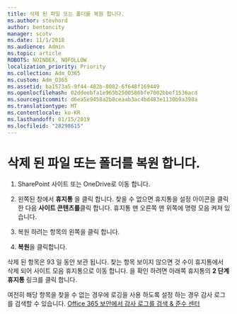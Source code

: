 ```yaml
---
title: 삭제 된 파일 또는 폴더를 복원 합니다.
ms.author: stevhord
author: bentoncity
manager: scotv
ms.date: 11/1/2018
ms.audience: Admin
ms.topic: article
ROBOTS: NOINDEX, NOFOLLOW
localization_priority: Priority
ms.collection: Adm_O365
ms.custom: Adm_O365
ms.assetid: ba1573a5-9f44-482b-8082-6f648f169449
ms.openlocfilehash: 02ddeebfa1e965b2500586bfe7002bbef1536acd
ms.sourcegitcommit: d6ea5e9458a2b8ceaab3ac4bd483e1130b9a398a
ms.translationtype: MT
ms.contentlocale: ko-KR
ms.lasthandoff: 01/15/2019
ms.locfileid: "28298615"
---
```

# <a name="restore-a-deleted-file-or-folder"></a>삭제 된 파일 또는 폴더를 복원 합니다.

1. SharePoint 사이트 또는 OneDrive로 이동 합니다.
    
2. 왼쪽된 창에서 **휴지통** 을 클릭 합니다. 찾을 수 없으면 휴지통을 설정 아이콘을 클릭 한 다음 **사이트 콘텐츠를**클릭 합니다. 휴지통 맨 오른쪽 맨 위쪽에 명령 모음 켜져 있습니다.
    
3. 복원 하려는 항목의 왼쪽을 클릭 합니다.
    
4. **복원**을 클릭합니다.
    
삭제 된 항목은 93 일 동안 보관 됩니다. 찾는 항목 보이지 않으면 것 수이 휴지통에서 삭제 되어 사이트 모음 휴지통으로 이동 합니다. 을 확인 하려면 아래쪽 휴지통의 **2 단계 휴지통** 링크를 클릭 합니다. 
  
여전히 해당 항목을 찾을 수 없는 경우에 로깅을 사용 하도록 설정 하는 경우 감사 로그를 검색할 수 있습니다. [Office 365 보안에서 감사 로그를 검색 &amp; 준수 센터](https://support.office.com/article/0d4d0f35-390b-4518-800e-0c7ec95e946c.aspx)
  

